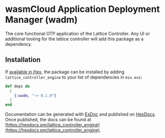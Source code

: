 # wasmCloud Application Deployment Manager (wadm)

The core functional OTP application of the Lattice Controller. Any UI or additional tooling for the lattice controller will add this package as a dependency.

## Installation

If [available in Hex](https://hex.pm/docs/publish), the package can be installed
by adding `lattice_controller_engine` to your list of dependencies in `mix.exs`:

```elixir
def deps do
  [
    {:wadm, "~> 0.1.0"}
  ]
end
```

Documentation can be generated with [ExDoc](https://github.com/elixir-lang/ex_doc)
and published on [HexDocs](https://hexdocs.pm). Once published, the docs can
be found at [https://hexdocs.pm/lattice_controller_engine](https://hexdocs.pm/lattice_controller_engine).

